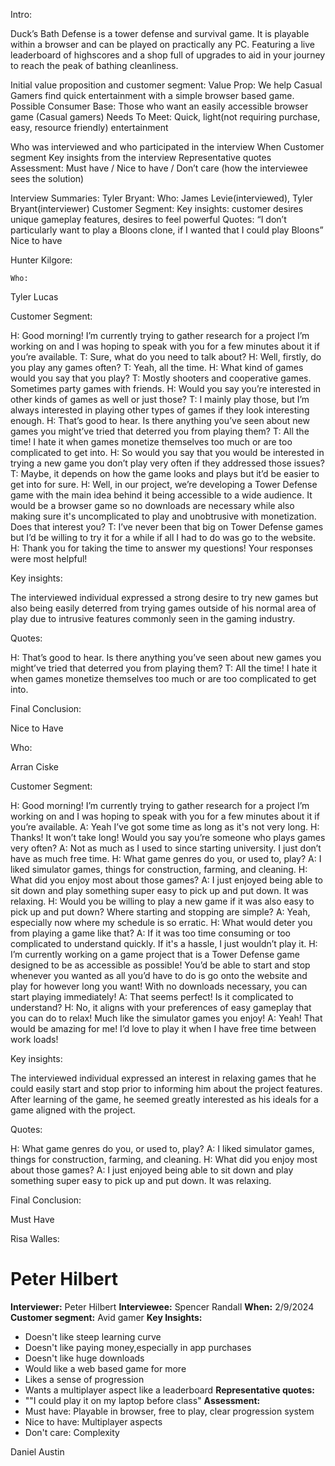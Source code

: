 Intro:

Duck’s Bath Defense is a tower defense and survival game. It is playable within a browser and can be played on practically any PC. Featuring a live leaderboard of highscores and a shop full of upgrades to aid in your journey to reach the peak of bathing cleanliness.

Initial value proposition and customer segment:
Value Prop: We help Casual Gamers find quick entertainment with a simple browser based game.
Possible Consumer Base: Those who want an easily accessible browser game (Casual gamers)
Needs To Meet: Quick, light(not requiring purchase, easy, resource friendly) entertainment


Who was interviewed and who participated in the interview
When
Customer segment
Key insights from the interview
Representative quotes
Assessment: Must have / Nice to have / Don’t care (how the interviewee sees the solution)


Interview Summaries:
Tyler Bryant:
Who: James Levie(interviewed), Tyler Bryant(interviewer)
Customer Segment:
Key insights: customer desires unique gameplay features, desires to feel powerful
Quotes: “I don’t particularly want to play a Bloons clone, if I wanted that I could play Bloons”
Nice to have

Hunter Kilgore:

	Who:

 Tyler Lucas

Customer Segment:

H: Good morning! I’m currently trying to gather research for a project I’m working on and I was hoping to speak with you for a few minutes about it if you’re available.
T: Sure, what do you need to talk about?
H: Well, firstly, do you play any games often?
T: Yeah, all the time.
H: What kind of games would you say that you play?
T: Mostly shooters and cooperative games. Sometimes party games with friends.
H: Would you say you’re interested in other kinds of games as well or just those?
T: I mainly play those, but I’m always interested in playing other types of games if they look interesting enough.
H: That’s good to hear. Is there anything you’ve seen about new games you might’ve tried that deterred you from playing them?
T: All the time! I hate it when games monetize themselves too much or are too complicated to get into.
H: So would you say that you would be interested in trying a new game you don’t play very often if they addressed those issues?
T: Maybe, it depends on how the game looks and plays but it’d be easier to get into for sure.
H: Well, in our project, we’re developing a Tower Defense game with the main idea behind it being accessible to a wide audience. It would be a browser game so no downloads are necessary while also making sure it's uncomplicated to play and unobtrusive with monetization. Does that interest you?
T: I’ve never been that big on Tower Defense games but I’d be willing to try it for a while if all I had to do was go to the website.
H: Thank you for taking the time to answer my questions! Your responses were most helpful!


Key insights: 

The interviewed individual expressed a strong desire to try new games but also being easily deterred from trying games outside of his normal area of play due to intrusive features commonly seen in the gaming industry.

Quotes: 

H: That’s good to hear. Is there anything you’ve seen about new games you might’ve tried that deterred you from playing them?
T: All the time! I hate it when games monetize themselves too much or are too complicated to get into.

Final Conclusion:

Nice to Have



Who: 

Arran Ciske

Customer Segment:

H: Good morning! I’m currently trying to gather research for a project I’m working on and I was hoping to speak with you for a few minutes about it if you’re available.
A: Yeah I’ve got some time as long as it's not very long.
H: Thanks! It won’t take long! Would you say you’re someone who plays games very often?
A: Not as much as I used to since starting university. I just don’t have as much free time.
H: What game genres do you, or used to, play?
A: I liked simulator games, things for construction, farming, and cleaning.
H: What did you enjoy most about those games?
A: I just enjoyed being able to sit down and play something super easy to pick up and put down. It was relaxing.
H: Would you be willing to play a new game if it was also easy to pick up and put down? Where starting and stopping are simple?
A: Yeah, especially now where my schedule is so erratic.
H: What would deter you from playing a game like that?
A: If it was too time consuming or too complicated to understand quickly. If it's a hassle, I just wouldn’t play it.
H: I’m currently working on a game project that is a Tower Defense game designed to be as accessible as possible! You’d be able to start and stop whenever you wanted as all you’d have to do is go onto the website and play for however long you want! With no downloads necessary, you can start playing immediately!
A: That seems perfect! Is it complicated to understand?
H: No, it aligns with your preferences of easy gameplay that you can do to relax! Much like the simulator games you enjoy!
A: Yeah! That would be amazing for me! I’d love to play it when I have free time between work loads!

Key insights: 

The interviewed individual expressed an interest in relaxing games that he could easily start and stop prior to informing him about the project features. After learning of the game, he seemed greatly interested as his ideals for a game aligned with the project.

Quotes: 

H: What game genres do you, or used to, play?
A: I liked simulator games, things for construction, farming, and cleaning.
H: What did you enjoy most about those games?
A: I just enjoyed being able to sit down and play something super easy to pick up and put down. It was relaxing.

Final Conclusion:

Must Have


Risa Walles:


# Peter Hilbert
**Interviewer:** Peter Hilbert
**Interviewee:** Spencer Randall
**When:** 2/9/2024
**Customer segment:** Avid gamer
**Key Insights:**
- Doesn't like steep learning curve
- Doesn't like paying money,especially in app purchases
- Doesn't like huge downloads
- Would like a web based game for more
- Likes a sense of progression
- Wants a multiplayer aspect like a leaderboard
**Representative quotes:**
- ""I could play it on my laptop before class"
**Assessment:**
- Must have: Playable in browser, free to play, clear progression system
- Nice to have: Multiplayer aspects
- Don't care: Complexity

Daniel Austin
